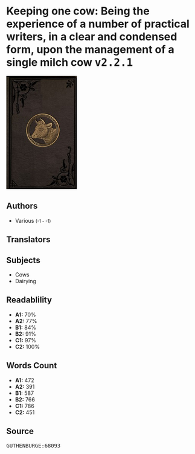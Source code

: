 # Keeping one cow: Being the experience of a number of practical writers, in a clear and condensed form, upon the management of a single milch cow <kbd>v2.2.1</kbd>

![](./cover.medium.jpg "")

## Authors


 - Various <small>(-1 - -1)</small>

## Translators



## Subjects


 - Cows
 - Dairying

## Readablility


 - **A1:** 70%
 - **A2:** 77%
 - **B1:** 84%
 - **B2:** 91%
 - **C1:** 97%
 - **C2:** 100%

## Words Count


 - **A1:** 472
 - **A2:** 391
 - **B1:** 587
 - **B2:** 766
 - **C1:** 786
 - **C2:** 451

## Source


<kbd>GUTHENBURGE:68093</kbd>
